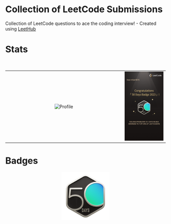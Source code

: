 # Collection of LeetCode Submissions
Collection of LeetCode questions to ace the coding interview! - Created using [LeetHub](https://github.com/QasimWani/LeetHub)

# Stats
<p align="center">
<img src="">

<p align='center'>
<table align="center">
  <tr>
    <td align="center"  width="70%">
      <img src="https://leetcard.jacoblin.cool/mbar0075?theme=nord&font=ABeeZee&ext=heatmap" alt="Profile"/>
    </td>
    <td align="center" width="26%">
      <img src="Assets/leetCodeStat.png" alt="Badge"/>
    </td>
  </tr>
</table>
</p>

# Badges
<p align="center">
<img src="Assets/leetCodeBadge.gif" width="30%" height="30%">
</p>


<!--  
![Leetcode Stats](https://leetcard.jacoblin.cool/mbar0075?theme=nord&font=ABeeZee&ext=heatmap)
  -->
</p>

